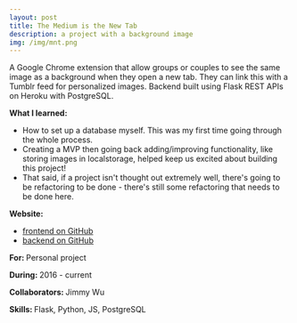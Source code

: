 ```yaml
---
layout: post
title: The Medium is the New Tab
description: a project with a background image
img: /img/mnt.png
---
```


A Google Chrome extension that allow groups or couples to see the same image as a background when they open a new tab. They can link this with a Tumblr feed for personalized images. Backend built using Flask REST APIs on Heroku with PostgreSQL.


<b>What I learned:</b>
- How to set up a database myself. This was my first time going through the whole process.
- Creating a MVP then going back adding/improving functionality, like storing images in localstorage, helped keep us excited about building this project!
- That said, if a project isn't thought out extremely well, there's going to be refactoring to be done - there's still some refactoring that needs to be done here.

<b>Website: </b> 
- <a href="https://github.com/jwjimmy/aquamushroom">frontend on GitHub</a> 
- <a href="https://github.com/LucyWilcox/mushroomspores">backend on GitHub</a> 

<b>For: </b>Personal project

<b>During: </b>2016 - current

<b>Collaborators: </b>Jimmy Wu

<b>Skills: </b>Flask, Python, JS, PostgreSQL
